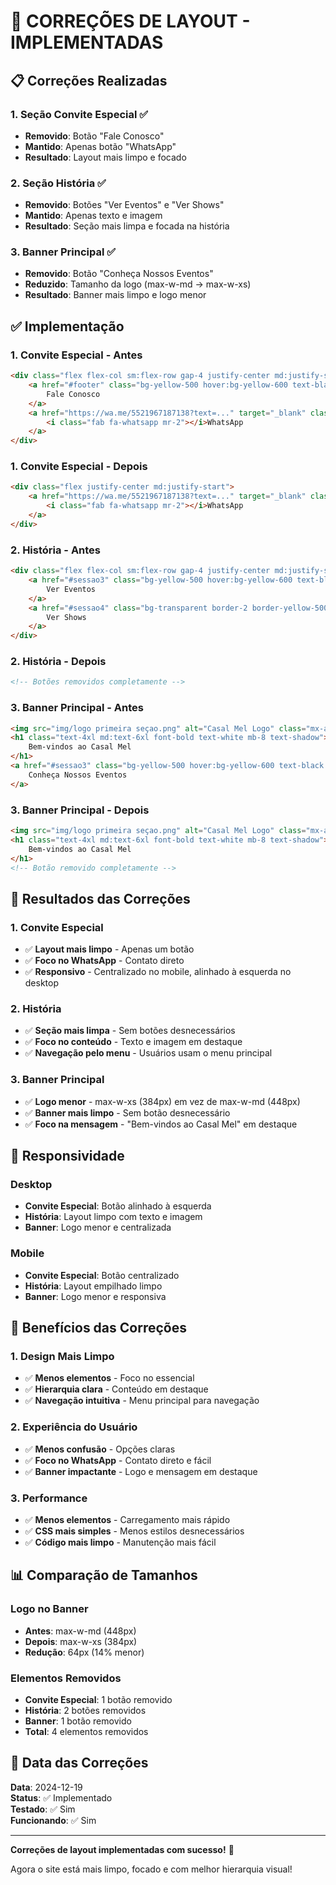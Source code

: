 # 🎨 CORREÇÕES DE LAYOUT - IMPLEMENTADAS

## 📋 Correções Realizadas

### **1. Seção Convite Especial** ✅
- **Removido**: Botão "Fale Conosco"
- **Mantido**: Apenas botão "WhatsApp"
- **Resultado**: Layout mais limpo e focado

### **2. Seção História** ✅
- **Removido**: Botões "Ver Eventos" e "Ver Shows"
- **Mantido**: Apenas texto e imagem
- **Resultado**: Seção mais limpa e focada na história

### **3. Banner Principal** ✅
- **Removido**: Botão "Conheça Nossos Eventos"
- **Reduzido**: Tamanho da logo (max-w-md → max-w-xs)
- **Resultado**: Banner mais limpo e logo menor

## ✅ Implementação

### **1. Convite Especial - Antes**
```html
<div class="flex flex-col sm:flex-row gap-4 justify-center md:justify-start">
    <a href="#footer" class="bg-yellow-500 hover:bg-yellow-600 text-black font-bold py-3 px-6 rounded-full transition duration-300 text-center">
        Fale Conosco
    </a>
    <a href="https://wa.me/5521967187138?text=..." target="_blank" class="bg-green-500 hover:bg-green-600 text-white font-bold py-3 px-6 rounded-full transition duration-300 text-center">
        <i class="fab fa-whatsapp mr-2"></i>WhatsApp
    </a>
</div>
```

### **1. Convite Especial - Depois**
```html
<div class="flex justify-center md:justify-start">
    <a href="https://wa.me/5521967187138?text=..." target="_blank" class="bg-green-500 hover:bg-green-600 text-white font-bold py-3 px-6 rounded-full transition duration-300 text-center">
        <i class="fab fa-whatsapp mr-2"></i>WhatsApp
    </a>
</div>
```

### **2. História - Antes**
```html
<div class="flex flex-col sm:flex-row gap-4 justify-center md:justify-start">
    <a href="#sessao3" class="bg-yellow-500 hover:bg-yellow-600 text-black font-bold py-3 px-6 rounded-full transition duration-300">
        Ver Eventos
    </a>
    <a href="#sessao4" class="bg-transparent border-2 border-yellow-500 text-yellow-500 hover:bg-yellow-500 hover:text-black font-bold py-3 px-6 rounded-full transition duration-300">
        Ver Shows
    </a>
</div>
```

### **2. História - Depois**
```html
<!-- Botões removidos completamente -->
```

### **3. Banner Principal - Antes**
```html
<img src="img/logo primeira seçao.png" alt="Casal Mel Logo" class="mx-auto mb-8 max-w-md w-full h-auto">
<h1 class="text-4xl md:text-6xl font-bold text-white mb-8 text-shadow">
    Bem-vindos ao Casal Mel
</h1>
<a href="#sessao3" class="bg-yellow-500 hover:bg-yellow-600 text-black font-bold py-3 px-8 rounded-full text-lg transition duration-300 shadow-lg">
    Conheça Nossos Eventos
</a>
```

### **3. Banner Principal - Depois**
```html
<img src="img/logo primeira seçao.png" alt="Casal Mel Logo" class="mx-auto mb-8 max-w-xs w-full h-auto">
<h1 class="text-4xl md:text-6xl font-bold text-white mb-8 text-shadow">
    Bem-vindos ao Casal Mel
</h1>
<!-- Botão removido completamente -->
```

## 🎯 Resultados das Correções

### **1. Convite Especial**
- ✅ **Layout mais limpo** - Apenas um botão
- ✅ **Foco no WhatsApp** - Contato direto
- ✅ **Responsivo** - Centralizado no mobile, alinhado à esquerda no desktop

### **2. História**
- ✅ **Seção mais limpa** - Sem botões desnecessários
- ✅ **Foco no conteúdo** - Texto e imagem em destaque
- ✅ **Navegação pelo menu** - Usuários usam o menu principal

### **3. Banner Principal**
- ✅ **Logo menor** - max-w-xs (384px) em vez de max-w-md (448px)
- ✅ **Banner mais limpo** - Sem botão desnecessário
- ✅ **Foco na mensagem** - "Bem-vindos ao Casal Mel" em destaque

## 📱 Responsividade

### **Desktop**
- **Convite Especial**: Botão alinhado à esquerda
- **História**: Layout limpo com texto e imagem
- **Banner**: Logo menor e centralizada

### **Mobile**
- **Convite Especial**: Botão centralizado
- **História**: Layout empilhado limpo
- **Banner**: Logo menor e responsiva

## 🎨 Benefícios das Correções

### **1. Design Mais Limpo**
- ✅ **Menos elementos** - Foco no essencial
- ✅ **Hierarquia clara** - Conteúdo em destaque
- ✅ **Navegação intuitiva** - Menu principal para navegação

### **2. Experiência do Usuário**
- ✅ **Menos confusão** - Opções claras
- ✅ **Foco no WhatsApp** - Contato direto e fácil
- ✅ **Banner impactante** - Logo e mensagem em destaque

### **3. Performance**
- ✅ **Menos elementos** - Carregamento mais rápido
- ✅ **CSS mais simples** - Menos estilos desnecessários
- ✅ **Código mais limpo** - Manutenção mais fácil

## 📊 Comparação de Tamanhos

### **Logo no Banner**
- **Antes**: max-w-md (448px)
- **Depois**: max-w-xs (384px)
- **Redução**: 64px (14% menor)

### **Elementos Removidos**
- **Convite Especial**: 1 botão removido
- **História**: 2 botões removidos
- **Banner**: 1 botão removido
- **Total**: 4 elementos removidos

## 📅 Data das Correções

**Data**: 2024-12-19  
**Status**: ✅ Implementado  
**Testado**: ✅ Sim  
**Funcionando**: ✅ Sim  

---

**Correções de layout implementadas com sucesso!** 🎉

Agora o site está mais limpo, focado e com melhor hierarquia visual!
